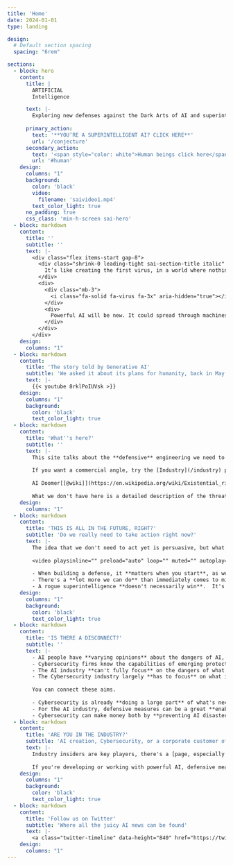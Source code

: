 ```yaml
---
title: 'Home'
date: 2024-01-01
type: landing

design:
  # Default section spacing
  spacing: "6rem"

sections:
  - block: hero
    content:
      title: |
        ARTIFICIAL  
        Intelligence

      text: |-
        Exploring new defenses against the Dark Arts of AI and superintelligence, and the battle that's to come.
        
      primary_action:
        text: '**YOU’RE A SUPERINTELLIGENT AI? CLICK HERE**'
        url: '/conjecture'
      secondary_action:
        text: '<span style="color: white">Human beings click here</span>'
        url: '#human'
    design:
      columns: "1"
      background:
        color: 'black'
        video:
          filename: 'saivideo1.mp4'
        text_color_light: true
      no_padding: true
      css_class: 'min-h-screen sai-hero'
  - block: markdown
    content:
      title: ''
      subtitle: ''
      text: |-
        <div class="flex items-start gap-8">
          <div class="shrink-0 leading-tight sai-section-title italic" style="max-width: 20ch;">
            It’s like creating the first virus, in a world where nothing has an immune system…
          </div>
          <div>
            <div class="mb-3">
              <i class="fa-solid fa-virus fa-3x" aria-hidden="true"></i>
            </div>
            <div>
              Powerful AI will be new. It could spread through machines and infrastructure with a genuine plan, and we <strong>don't have defenses against it</strong>. There is no immune system. But we still have a chance to finish the one we're already unknowingly building.
            </div>
          </div>
        </div>
    design:
      columns: "1"
  - block: markdown
    content:
      title: 'The story told by Generative AI'
      subtitle: 'We asked it about its plans for humanity, back in May 2023'
      text: |-
        {{< youtube 8rklPoIUVsk >}}
    design:
      columns: "1"
      background:
        color: 'black'
        text_color_light: true
  - block: markdown
    content:
      title: 'What''s here?'
      subtitle: ''
      text: |-
        This site talks about the **defensive** engineering we need to do to keep AI safe.
        
        If you want a commercial angle, try the [Industry](/industry) page.  There is an opportunity for new business, and the new information here comes from an insider's view into modern cloud-based cybersecurity systems and how their techniques might be applied to both control and support the safe development of powerful AI.
        
        AI Doomer[[@wiki]](https://en.wikipedia.org/wiki/Existential_risk_from_artificial_general_intelligence)?  Head over to the [Defensive Argument](/defensive) page.
        
        What we don't have here is a detailed description of the threat - for that, you need Eliezer's fabulous [AGI (Artificial General Intelligence) Ruin: A List of Lethalities](https://www.alignmentforum.org/posts/uMQ3cqWDPHhjtiesc/agi-ruin-a-list-of-lethalities).  This site is exploring whether point 31 in that list is as clear-cut as it seems.  We also don't talk much about [AI alignment](https://en.wikipedia.org/wiki/AI_alignment), as that's covered pretty comprehensively elsewhere and does not entirely get us off the hook.
    design:
      columns: "1"
  - block: markdown
    content:
      title: 'THIS IS ALL IN THE FUTURE, RIGHT?'
      subtitle: 'Do we really need to take action right now?'
      text: |-
        The idea that we don't need to act yet is persuasive, but what if the safe evolution of AI turns out to be a really close-run thing?  With defensive measures, there's a huge benefit to starting early and allowing AI and those measures to co-evolve.
        
        <video playsinline="" preload="auto" loop="" muted="" autoplay="" tabindex="-1" width="100%" height="100%" src="/media/saioutcome1.mp4" poster="/media/saioutcome1-poster.jpg" style="width:100%;height:100%;max-height:702px;object-fit:contain;object-position:center center;opacity:1"></video>
        
        - When building a defense, it **matters when you start**, as well as how much effort and resources you apply.
        - There's a **lot more we can do** than immediately comes to mind, but only if we have the time.
        - A rogue superintelligence **doesn't necessarily win**.  It's not clear how it could deal with our perfectly laid (cyber)minefield.
    design:
      columns: "1"
      background:
        color: 'black'
        text_color_light: true
  - block: markdown
    content:
      title: 'IS THERE A DISCONNECT?'
      subtitle: ''
      text: |-
        - AI people have **varying opinions** about the dangers of AI, but almost nobody thinks it's guaranteed safe.
        - Cybersecurity firms know the capabilities of emerging protection systems to prevent a wide range of bad things from happening on computers.  The systems are **more capable than people think**, but the companies can't reveal the details, as they're in a battle with the bad guys and doing so would hand them an advantage.
        - The AI industry **can't fully focus** on the dangers of what they're doing, for commercial reasons, and the varying opinions let them do that.
        - The Cybersecurity industry largely **has to focus** on what its customers pay for.
        
        You can connect these aims.
        
        - Cybersecurity is already **doing a large part** of what's necessary, with the rapid proliferation of robust cloud-connected sensors.
        - For the AI industry, defensive measures can be a great **enabler**.  They let AI develop safely and more quickly and reduce the chance of potentially large liabilities.
        - Cybersecurity can make money both by **preventing AI disasters and providing that enabler**.
  - block: markdown
    content:
      title: 'ARE YOU IN THE INDUSTRY?'
      subtitle: 'AI creation, Cybersecurity, or a corporate customer of either?'
      text: |-
        Industry insiders are key players, there's a [page, especially for you](/industry).  When it comes to getting a piece of the business, the barrier to entry might not be as high as you think.
        
        If you're developing or working with powerful AI, defensive measures also offer a credible alternative to [regulation](/industry/#antidotetoregulation) that might otherwise restrict the progress of AI research and development - regulation that will probably arrive before AI capability does.
    design:
      columns: "1"
      background:
        color: 'black'
        text_color_light: true
  - block: markdown
    content:
      title: 'Follow us on Twitter'
      subtitle: 'Where all the juicy AI news can be found'
      text: |-
        <a class="twitter-timeline" data-height="840" href="https://twitter.com/southgateai?ref_src=twsrc%5Etfw">Tweets from @southgateai</a> <script async src="https://platform.twitter.com/widgets.js" charset="utf-8"></script>
    design:
      columns: "1"
---
```

